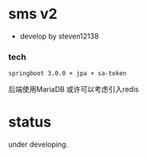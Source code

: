 # sms v2

- develop by steven12138

### tech

```text
springboot 3.0.0 + jpa + sa-token
```

后端使用MariaDB
或许可以考虑引入redis

# status

under developing.
